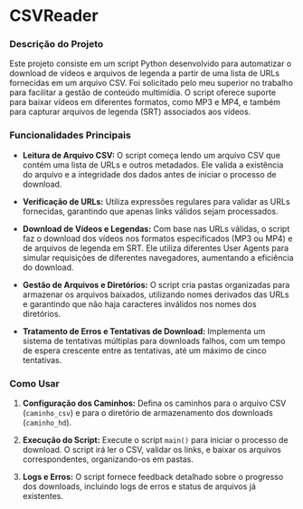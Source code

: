 # CSVReader
### Descrição do Projeto

Este projeto consiste em um script Python desenvolvido para automatizar o download de vídeos e arquivos de legenda a partir de uma lista de URLs fornecidas em um arquivo CSV. Foi solicitado pelo meu superior no trabalho para facilitar a gestão de conteúdo multimídia. O script oferece suporte para baixar vídeos em diferentes formatos, como MP3 e MP4, e também para capturar arquivos de legenda (SRT) associados aos vídeos.

### Funcionalidades Principais

- **Leitura de Arquivo CSV:** O script começa lendo um arquivo CSV que contém uma lista de URLs e outros metadados. Ele valida a existência do arquivo e a integridade dos dados antes de iniciar o processo de download.

- **Verificação de URLs:** Utiliza expressões regulares para validar as URLs fornecidas, garantindo que apenas links válidos sejam processados.

- **Download de Vídeos e Legendas:** Com base nas URLs válidas, o script faz o download dos vídeos nos formatos especificados (MP3 ou MP4) e de arquivos de legenda em SRT. Ele utiliza diferentes User Agents para simular requisições de diferentes navegadores, aumentando a eficiência do download.

- **Gestão de Arquivos e Diretórios:** O script cria pastas organizadas para armazenar os arquivos baixados, utilizando nomes derivados das URLs e garantindo que não haja caracteres inválidos nos nomes dos diretórios.

- **Tratamento de Erros e Tentativas de Download:** Implementa um sistema de tentativas múltiplas para downloads falhos, com um tempo de espera crescente entre as tentativas, até um máximo de cinco tentativas.

### Como Usar

1. **Configuração dos Caminhos:** Defina os caminhos para o arquivo CSV (`caminho_csv`) e para o diretório de armazenamento dos downloads (`caminho_hd`).

2. **Execução do Script:** Execute o script `main()` para iniciar o processo de download. O script irá ler o CSV, validar os links, e baixar os arquivos correspondentes, organizando-os em pastas.

3. **Logs e Erros:** O script fornece feedback detalhado sobre o progresso dos downloads, incluindo logs de erros e status de arquivos já existentes.

